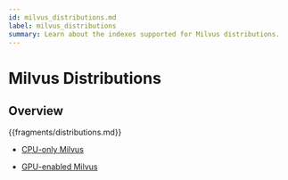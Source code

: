 ```yaml
---
id: milvus_distributions.md
label: milvus_distributions
summary: Learn about the indexes supported for Milvus distributions.
---
```


# Milvus Distributions

## Overview

{{fragments/distributions.md}}

- [CPU-only Milvus](milvus_distributions-cpu)

- [GPU-enabled Milvus](milvus_distributions-gpu)